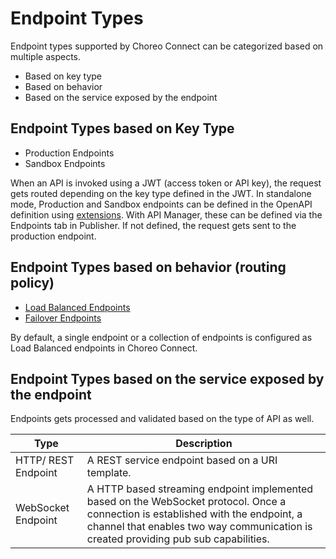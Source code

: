 # Endpoint Types

Endpoint types supported by Choreo Connect can be categorized based on multiple aspects.

- Based on key type
- Based on behavior
- Based on the service exposed by the endpoint

## Endpoint Types based on Key Type

- Production Endpoints
- Sandbox Endpoints

When an API is invoked using a JWT (access token or API key), the request gets routed depending on the key type defined in the JWT. In standalone mode, Production and Sandbox endpoints can be defined in the OpenAPI definition using [extensions]({{base_path}}/deploy-and-publish/deploy-on-gateway/choreo-connect/concepts/as-a-standalone-gateway/#openapi-extensions). With API Manager, these can be defined via the Endpoints tab in Publisher. If not defined, the request gets sent to the production endpoint. 

## Endpoint Types based on behavior (routing policy)

- [Load Balanced Endpoints]({{base_path}}/deploy-and-publish/deploy-on-gateway/choreo-connect/endpoints/load-balanced-endpoints/#load-balanced-endpoints)
- [Failover Endpoints]({{base_path}}/deploy-and-publish/deploy-on-gateway/choreo-connect/endpoints/failover-endpoints/)

By default, a single endpoint or a collection of endpoints is configured as Load Balanced endpoints in Choreo Connect.

## Endpoint Types based on the service exposed by the endpoint

Endpoints gets processed and validated based on the type of API as well. 

|Type                     |Description                                         |
|-------------------------|----------------------------------------------------|
| HTTP/ REST Endpoint     | A REST service endpoint based on a URI template.   |                  
| WebSocket Endpoint    | A HTTP based streaming endpoint implemented based on the WebSocket protocol. Once a connection is  established with the endpoint, a channel that enables two way communication is created providing pub sub capabilities. |                         

